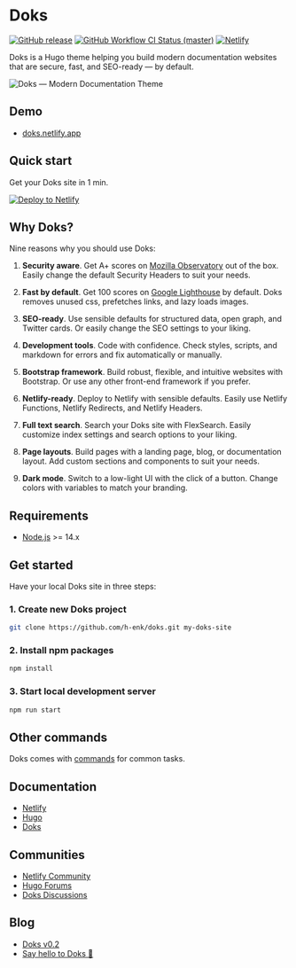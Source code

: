 # Doks

[![GitHub release](https://img.shields.io/github/release/h-enk/doks.svg?style=flat-square)](https://github.com/h-enk/doks/releases)
[![GitHub Workflow CI Status (master)](https://img.shields.io/github/workflow/status/h-enk/doks/CI/master?style=flat-square)](https://github.com/h-enk/doks/actions?query=workflow%3ACI)
[![Netlify](https://img.shields.io/netlify/895a161c-86be-48a2-8c57-a8c5d68cd1a4?style=flat-square)](https://doks.netlify.com/)

Doks is a Hugo theme helping you build modern documentation websites that are secure, fast, and SEO-ready — by default.

![Doks — Modern Documentation Theme](https://raw.githubusercontent.com/h-enk/doks/master/images/tn.png)

## Demo

- [doks.netlify.app](https://doks.netlify.app/)

## Quick start

Get your Doks site in 1 min.

[![Deploy to Netlify](https://www.netlify.com/img/deploy/button.svg)](https://app.netlify.com/start/deploy?repository=https://github.com/h-enk/doks)

## Why Doks?

Nine reasons why you should use Doks:

1. __Security aware__. Get A+ scores on [Mozilla Observatory](https://observatory.mozilla.org/analyze/doks.netlify.app) out of the box. Easily change the default Security Headers to suit your needs.

2. __Fast by default__. Get 100 scores on [Google Lighthouse](https://googlechrome.github.io/lighthouse/viewer/?gist=7731347bb8ce999eff7428a8e763b637) by default. Doks removes unused css, prefetches links, and lazy loads images.

3. __SEO-ready__. Use sensible defaults for structured data, open graph, and Twitter cards. Or easily change the SEO settings to your liking.

4. __Development tools__. Code with confidence. Check styles, scripts, and markdown for errors and fix automatically or manually.

5. __Bootstrap framework__. Build robust, flexible, and intuitive websites with Bootstrap. Or use any other front-end framework if you prefer.

6. __Netlify-ready__. Deploy to Netlify with sensible defaults. Easily use Netlify Functions, Netlify Redirects, and Netlify Headers.

7. __Full text search__. Search your Doks site with FlexSearch. Easily customize index settings and search options to your liking.

8. __Page layouts__. Build pages with a landing page, blog, or documentation layout. Add custom sections and components to suit your needs.

9. __Dark mode__. Switch to a low-light UI with the click of a button. Change colors with variables to match your branding.

## Requirements

- [Node.js](https://nodejs.org/) >= 14.x

## Get started

Have your local Doks site in three steps:

### 1. Create new Doks project

```bash
git clone https://github.com/h-enk/doks.git my-doks-site
```

### 2. Install npm packages

```bash
npm install
```

### 3. Start local development server

```bash
npm run start
```

## Other commands

Doks comes with [commands](https://getdoks.org/docs/prologue/commands/) for common tasks.

## Documentation

- [Netlify](https://docs.netlify.com/)
- [Hugo](https://gohugo.io/documentation/)
- [Doks](https://getdoks.org/)

## Communities

- [Netlify Community](https://community.netlify.com/)
- [Hugo Forums](https://discourse.gohugo.io/)
- [Doks Discussions](https://github.com/h-enk/doks/discussions)

## Blog
<!--START_SECTION:feed-->
* [Doks v0.2](https:&#x2F;&#x2F;getdoks.org&#x2F;blog&#x2F;doks-v0.2&#x2F;)
* [Say hello to Doks 👋](https:&#x2F;&#x2F;getdoks.org&#x2F;blog&#x2F;say-hello-to-doks&#x2F;)
<!--END_SECTION:feed-->
